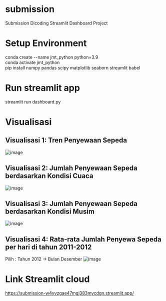 # submission
Submission Dicoding Streamlit Dashboard Project

# Setup Environment
conda create --name jmt_python python=3.9 <br>
conda activate jmt_python <br>
pip install numpy pandas scipy matplotlib seaborn streamlit babel

# Run streamlit app
streamlit run dashboard.py

# Visualisasi
## Visualisasi 1: Tren Penyewaan Sepeda
![image](https://github.com/Jischak/jmtdashboard/assets/52368239/b1522764-d5f4-4a26-ba3e-c1ac6ef2d767)
## Visualisasi 2: Jumlah Penyewaan Sepeda berdasarkan Kondisi Cuaca
![image](https://github.com/Jischak/jmtdashboard/assets/52368239/396718cf-7c96-4c8e-a2b5-ba6ae7ff9c0a)
## Visualisasi 3: Jumlah Penyewaan Sepeda berdasarkan Kondisi Musim
![image](https://github.com/Jischak/submission/assets/52368239/c8df1b24-00fe-4cfc-a913-2de8b468ab9d)
## Visualisasi 4: Rata-rata Jumlah Penyewa Sepeda per hari di tahun 2011-2012
Pilih : Tahun 2012 -> Bulan Desember
![image](https://github.com/Jischak/submission/assets/52368239/cada4da7-cd04-4e0b-a021-d09a70dddf09)


# Link Streamlit cloud
https://submission-w4yvzgae47mgj383mycdgn.streamlit.app/
